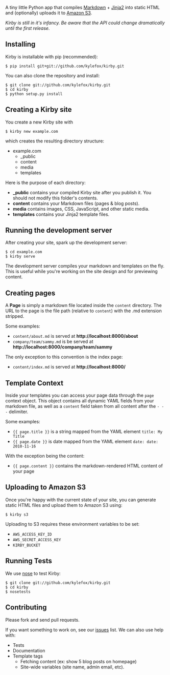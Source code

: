 A tiny little Python app that compiles [Markdown](http://daringfireball.net/projects/markdown/syntax) + [Jinja2](http://jinja.pocoo.org/) into static HTML and (optionally) uploads it to [Amazon S3](http://aws.amazon.com/s3/).

_Kirby is still in it's infancy.  Be aware that the API could change dramatically until the first release._

Installing
----------

Kirby is installable with pip (recommended):

    $ pip install git+git://github.com/kylefox/kirby.git
    
You can also clone the repository and install:

    $ git clone git://github.com/kylefox/kirby.git
    $ cd kirby
    $ python setup.py install
    
Creating a Kirby site
---------------------

You create a new Kirby site with

    $ kirby new example.com

which creates the resulting directory structure:

* example.com
  * _public
  * content
  * media
  * templates
  
Here is the purpose of each directory:

* **_public** contains your compiled Kirby site after you publish it.  You should not modify this folder's contents.
* **content** contains your Markdown files (pages & blog posts).
* **media** contains images, CSS, JavaScript, and other static media.
* **templates** contains your Jinja2 template files.

    
    
Running the development server
------------------------------

After creating your site, spark up the development server:

    $ cd example.com
    $ kirby serve
    
The development server compiles your markdown and templates on the fly.  This is useful while you're working on the site design and for previewing content.

Creating pages
--------------

A **Page** is simply a markdown file located inside the `content` directory.  The URL to the page is the file path (relative to `content`) with the .md extension stripped.

Some examples:

* `content/about.md` is served at **http://localhost:8000/about**
* `company/team/sammy.md` is be served at **http://localhost:8000/company/team/sammy**

The only exception to this convention is the index page:

* `content/index.md` is served at **http://localhost:8000/**
 
Template Context
----------------

Inside your templates you can access your page data through the `page` context object. This object contains all dynamic YAML fields from your markdown file, as well as a `content` field taken from all content after the `- - -` delimiter.

Some examples:

* `{{ page.title }}` is a string mapped from the YAML element `title: My Title`
* `{{ page.date }}` is date mapped from the YAML element `date: date: 2010-11-16`

With the exception being the content:

* `{{ page.content }}` contains the markdown-rendered HTML content of your page

Uploading to Amazon S3
----------------------

Once you're happy with the current state of your site, you can generate static HTML files and upload them to Amazon S3 using:

    $ kirby s3
    
Uploading to S3 requires these environment variables to be set:

* `AWS_ACCESS_KEY_ID`
* `AWS_SECRET_ACCESS_KEY`
* `KIRBY_BUCKET`

Running Tests
-------------

We use [nose](http://somethingaboutorange.com/mrl/projects/nose/0.11.2/) to test Kirby:

    $ git clone git://github.com/kylefox/kirby.git
    $ cd kirby
    $ nosetests

Contributing
------------

Please fork and send pull requests.

If you want something to work on, see our [issues](https://github.com/kylefox/kirby/issues) list.  We can also use help with:

* Tests
* Documentation
* Template tags
    * Fetching content (ex: show 5 blog posts on homepage)
    * Site-wide variables (site name, admin email, etc).
